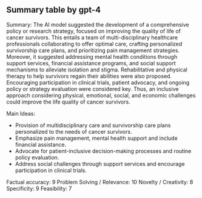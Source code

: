 ## Summary table by gpt-4
Summary: 
The AI model suggested the development of a comprehensive policy or research strategy, focused on improving the quality of life of cancer survivors. This entails a team of multi-disciplinary healthcare professionals collaborating to offer optimal care, crafting personalized survivorship care plans, and prioritizing pain management strategies. Moreover, it suggested addressing mental health conditions through support services, financial assistance programs, and social support mechanisms to alleviate isolation and stigma. Rehabilitative and physical therapy to help survivors regain their abilities were also proposed. Encouraging participation in clinical trials, patient advocacy, and ongoing policy or strategy evaluation were considered key. Thus, an inclusive approach considering physical, emotional, social, and economic challenges could improve the life quality of cancer survivors.

Main Ideas: 
- Provision of multidisciplinary care and survivorship care plans personalized to the needs of cancer survivors.
- Emphasize pain management, mental health support and include financial assistance.
- Advocate for patient-inclusive decision-making processes and routine policy evaluation.
- Address social challenges through support services and encourage participation in clinical trials.

Factual accuracy: 9
Problem Solving / Relevance: 10
Novelty / Creativity: 8
Specificity: 9
Feasibility: 7